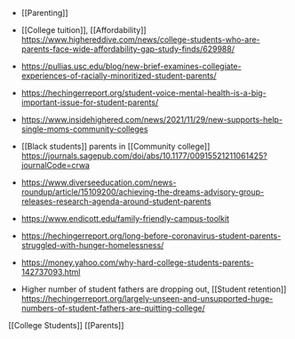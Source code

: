   - [[Parenting]]

  - [[College tuition]],
    [[Affordability]]
    https://www.highereddive.com/news/college-students-who-are-parents-face-wide-affordability-gap-study-finds/629988/

  - https://pullias.usc.edu/blog/new-brief-examines-collegiate-experiences-of-racially-minoritized-student-parents/

  - https://hechingerreport.org/student-voice-mental-health-is-a-big-important-issue-for-student-parents/

  - https://www.insidehighered.com/news/2021/11/29/new-supports-help-single-moms-community-colleges

  - [[Black students]] parents in  [[Community college]]
    https://journals.sagepub.com/doi/abs/10.1177/00915521211061425?journalCode=crwa

  - https://www.diverseeducation.com/news-roundup/article/15109200/achieving-the-dreams-advisory-group-releases-research-agenda-around-student-parents

  - https://www.endicott.edu/family-friendly-campus-toolkit

  - https://hechingerreport.org/long-before-coronavirus-student-parents-struggled-with-hunger-homelessness/

  - https://money.yahoo.com/why-hard-college-students-parents-142737093.html

  - Higher number of student fathers are dropping out,  [[Student retention]]
    https://hechingerreport.org/largely-unseen-and-unsupported-huge-numbers-of-student-fathers-are-quitting-college/

[[College Students]]
[[Parents]]